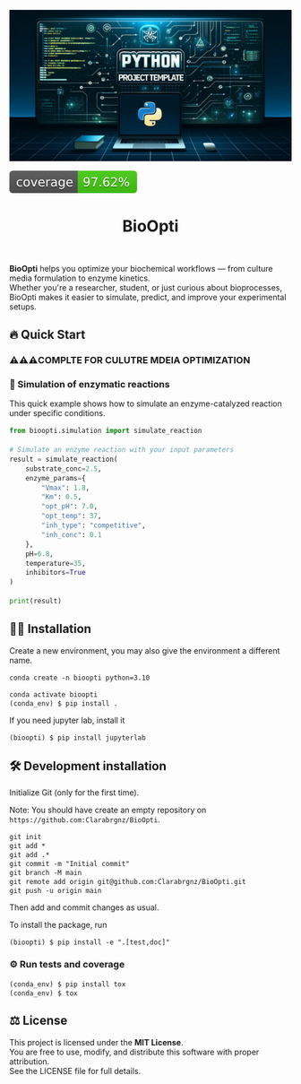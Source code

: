 ![Project Logo](assets/banner.png)

![Coverage Status](assets/coverage-badge.svg)

<h1 align="center">
BioOpti
</h1>

<br>


**BioOpti** helps you optimize your biochemical workflows — from culture media formulation to enzyme kinetics.  
Whether you're a researcher, student, or just curious about bioprocesses, BioOpti makes it easier to simulate, predict, and improve your experimental setups.


## 🔥 Quick Start

### ⚠️⚠️⚠️COMPLTE FOR CULUTRE MDEIA OPTIMIZATION 


### 🧪 Simulation of enzymatic reactions
This quick example shows how to simulate an enzyme-catalyzed reaction under specific conditions.

```python
from bioopti.simulation import simulate_reaction

# Simulate an enzyme reaction with your input parameters
result = simulate_reaction(
    substrate_conc=2.5,
    enzyme_params={
        "Vmax": 1.8,
        "Km": 0.5,
        "opt_pH": 7.0,
        "opt_temp": 37,
        "inh_type": "competitive",
        "inh_conc": 0.1
    },
    pH=6.8,
    temperature=35,
    inhibitors=True
)

print(result)
```

## 👩‍💻 Installation

Create a new environment, you may also give the environment a different name. 

```
conda create -n bioopti python=3.10 
```

```
conda activate bioopti
(conda_env) $ pip install .
```

If you need jupyter lab, install it 

```
(bioopti) $ pip install jupyterlab
```


## 🛠️ Development installation

Initialize Git (only for the first time). 

Note: You should have create an empty repository on `https://github.com:Clarabrgnz/BioOpti`.

```
git init
git add * 
git add .*
git commit -m "Initial commit" 
git branch -M main
git remote add origin git@github.com:Clarabrgnz/BioOpti.git 
git push -u origin main
```

Then add and commit changes as usual. 

To install the package, run

```
(bioopti) $ pip install -e ".[test,doc]"
```

### ⚙️ Run tests and coverage

```
(conda_env) $ pip install tox
(conda_env) $ tox
```

## ⚖️ License

This project is licensed under the **MIT License**.  
You are free to use, modify, and distribute this software with proper attribution.  
See the LICENSE file for full details.




